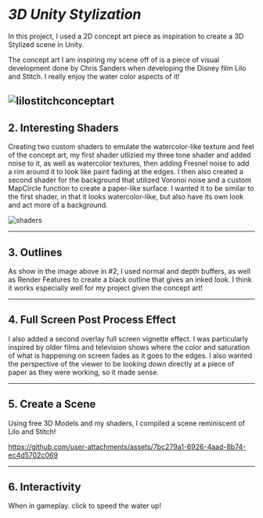 #  *3D Unity Stylization*

In this project, I used a 2D concept art piece as inspiration to create a 3D Stylized scene in Unity. 


The concept art I am inspiring my scene off of is a piece of visual development done by Chris Sanders when developing the Disney film Lilo and Stitch. I really enjoy the water color aspects of it!

![lilostitchconceptart](https://github.com/user-attachments/assets/f146f97e-b5a8-4012-bd1f-59d7832346c3)
---
## 2. Interesting Shaders

Creating two custom shaders to emulate the watercolor-like texture and feel of the concept art, my first shader utlizied my three tone shader and added noise to it, as well as watercolor textures, then adding Fresnel noise to add a rim around it to look like paint fading at the edges. I then also created a second shader for the background that utilized Voronoi noise and a custom MapCircle function to create a paper-like surface. I wanted it to be similar to the first shader, in that it looks watercolor-like, but also have its own look and act more of a background.

   ![shaders](https://github.com/user-attachments/assets/77e38ba6-8dbe-4c00-b830-452446e17ac9)

---
## 3. Outlines
As show in the image above in #2, I used normal and depth buffers, as well as Render Features to create a black outline that gives an inked look. I think it works especially well for my project given the concept art!

---
## 4. Full Screen Post Process Effect 
I also added a second overlay full screen vignette effect. I was particularly inspired by older films and television shows where the color and saturation of what is happening on screen fades as it goes to the edges. I also wanted the perspective of the viewer to be looking down directly at a piece of paper as they were working, so it made sense.

---
## 5. Create a Scene
Using free 3D Models and my shaders, I compiled a scene reminiscent of Lilo and Stitch!



https://github.com/user-attachments/assets/7bc279a1-6926-4aad-8b74-ec4d5702c069




---
## 6. Interactivity
When in gameplay. click to speed the water up!




